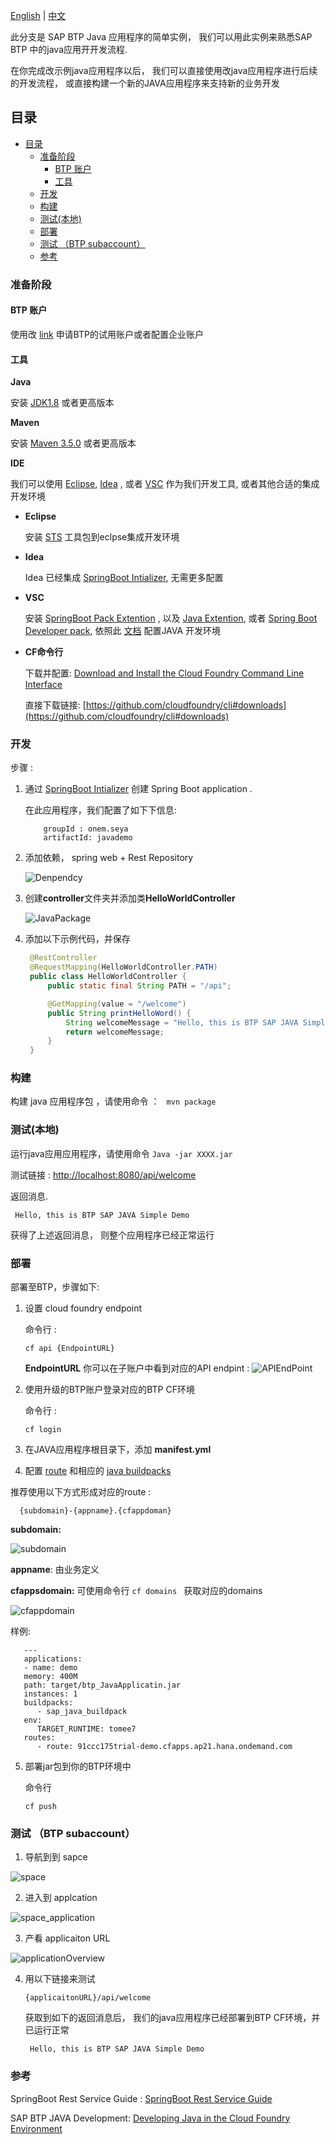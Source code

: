 [English](/README.md) | [中文](/README_ZH.md)

此分支是 SAP BTP Java 应用程序的简单实例， 我们可以用此实例来熟悉SAP BTP 中的java应用开开发流程.

在你完成改示例java应用程序以后， 我们可以直接使用改java应用程序进行后续的开发流程， 或直接构建一个新的JAVA应用程序来支持新的业务开发

## 目录
<!-- MarkdownTOC -->
- [目录](#目录)
  - [准备阶段](#准备阶段)
    - [BTP 账户](#btp-账户)
    - [工具](#工具)
  - [开发](#开发)
  - [构建](#构建)
  - [测试(本地)](#测试本地)
  - [部署](#部署)
  - [测试 （BTP subaccount）](#测试-btp-subaccount)
  - [参考](#参考)
<!-- /MarkdownTOC -->

### 准备阶段 

#### BTP 账户
使用改 [link](https://help.sap.com/viewer/65de2977205c403bbc107264b8eccf4b/Cloud/en-US/e50ab7b423f04a8db301d7678946626e.html) 申请BTP的试用账户或者配置企业账户

#### 工具
   **Java** 

   安装 [JDK1.8](https://www.oracle.com/java/technologies/javase/javase-jdk8-downloads.html) 或者更高版本

   **Maven**
    
   安装 [Maven 3.5.0](http://maven.apache.org/docs/3.5.0/release-notes.html) 或者更高版本
    
   **IDE**

   我们可以使用 [Eclipse](https://www.eclipse.org/), [Idea](https://www.jetbrains.com/idea/) , 或者 [VSC](https://code.visualstudio.com/) 作为我们开发工具, 或者其他合适的集成开发环境

   * **Eclipse** 
   
     安装 [STS](https://marketplace.eclipse.org/content/spring-tools-4-aka-spring-tool-suite-4) 工具包到eclpse集成开发环境

   * **Idea**
   
     Idea 已经集成 [SpringBoot Intializer](https://start.spring.io), 无需更多配置

   * **VSC**
    
     安装 [SpringBoot Pack Extention](https://marketplace.visualstudio.com/items?itemName=Pivotal.vscode-boot-dev-pack) , 以及 [Java Extention](https://marketplace.visualstudio.com/items?itemName=pverest.java-ide-pack), 或者 [Spring Boot Developer pack](https://marketplace.visualstudio.com/items?itemName=developersoapbox.vscode-springboot-developer-pack), 依照此 [文档](https://github.com/redhat-developer/vscode-java) 配置JAVA 开发环境

   * **CF命令行**
     
     下载并配置: [Download and Install the Cloud Foundry Command Line Interface](https://help.sap.com/viewer/65de2977205c403bbc107264b8eccf4b/Cloud/en-US/4ef907afb1254e8286882a2bdef0edf4.html)
   
     直接下载链接: [https://github.com/cloudfoundry/cli#downloads](https://github.com/cloudfoundry/cli#downloads)

### 开发

步骤 :

1. 通过 [SpringBoot Intializer](https://start.spring.io) 创建 Spring Boot application .
   
   在此应用程序，我们配置了如下下信息:
    ``` 
        groupId : onem.seya 
	    artifactId: javademo
    ```

2. 添加依赖， spring web  + Rest Repository
   
   ![Denpendcy](/img/Dependency.png)

3. 创建**controller**文件夹并添加类**HelloWorldController**
   
   ![JavaPackage](/img/JavaPackage.png)

4. 添加以下示例代码，并保存
   ```Java
    @RestController
    @RequestMapping(HelloWorldController.PATH)
    public class HelloWorldController {
        public static final String PATH = "/api";

        @GetMapping(value = "/welcome")
        public String printHelloWord() {
            String welcomeMessage = "Hello, this is BTP SAP JAVA Simple Demo";
            return welcomeMessage;
        }
    }
   ```
### 构建

构建 java 应用程序包 ，请使用命令 ： ``` mvn package```

### 测试(本地)

运行java应用应用程序，请使用命令 ``` Java -jar XXXX.jar ```

测试链接 :
[http://localhost:8080/api/welcome](http://localhost:8080/api/welcome)


返回消息.

``` Hello, this is BTP SAP JAVA Simple Demo```

获得了上述返回消息， 则整个应用程序已经正常运行

### 部署

部署至BTP，步骤如下:
1. 设置 cloud foundry endpoint
   
   命令行 :

      ```cf api {EndpointURL} ```

   **EndpointURL** 你可以在子账户中看到对应的API endpint :
   ![APIEndPoint](/img/APIEndPoint.png)

2. 使用升级的BTP账户登录对应的BTP CF环境
   
   命令行 :

      ```cf login ```

3. 在JAVA应用程序根目录下，添加 **manifest.yml** 
4. 配置 [route](https://help.sap.com/viewer/65de2977205c403bbc107264b8eccf4b/Cloud/en-US/53daaafe8f8345fc9b8497b86d17c9d9.html?q=routes) 和相应的 [java buildpacks](https://help.sap.com/viewer/65de2977205c403bbc107264b8eccf4b/Cloud/en-US/a3f90069d6cd41da82f34a6123d82ce6.html)

推荐使用以下方式形成对应的route :

 ```
   {subdomain}-{appname}.{cfappdoman}
 ```

**subdomain:** 

![subdomain](/img/subdomain.png)

**appname**: 由业务定义

**cfappsdomain:**  可使用命令行 ```cf domains ``` 获取对应的domains

![cfappdomain](/img/cfappdoman.png)

样例:

   ```
      ---
      applications:
      - name: demo
      memory: 400M
      path: target/btp_JavaApplicatin.jar
      instances: 1
      buildpacks: 
         - sap_java_buildpack
      env:
         TARGET_RUNTIME: tomee7
      routes: 
         - route: 91ccc175trial-demo.cfapps.ap21.hana.ondemand.com 
   ```
5. 部署jar包到你的BTP环境中
   
   命令行

    ```cf push ```

### 测试 （BTP subaccount）

1. 导航到到 sapce
   
 ![space](/img/space.png)

2. 进入到 applcation 
   
 ![space_application](/img/space_application.png)

3.  产看 applicaiton URL
   
 ![applicationOverview](/img/applicaiton_overview.png)

4. 用以下链接来测试
   
   ```
   {applicaitonURL}/api/welcome
   ```

   获取到如下的返回消息后， 我们的java应用程序已经部署到BTP CF环境，并已运行正常

   ``` Hello, this is BTP SAP JAVA Simple Demo```

### 参考

SpringBoot Rest Service Guide : [SpringBoot Rest Service Guide](https://spring.io/guides/gs/rest-service/)

SAP BTP JAVA Development: [Developing Java in the Cloud Foundry Environment](https://help.sap.com/viewer/65de2977205c403bbc107264b8eccf4b/Cloud/en-US/a3f90069d6cd41da82f34a6123d82ce6.html)


